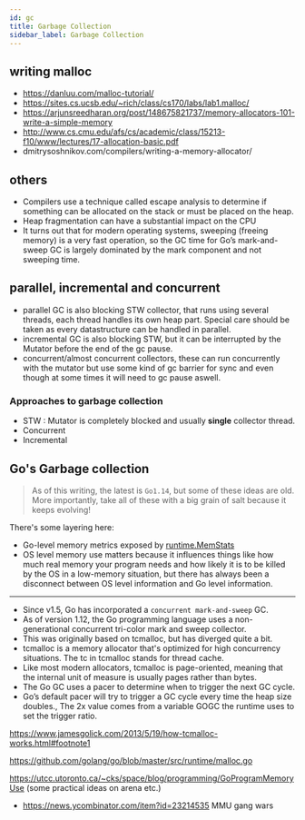 ```yaml
---
id: gc
title: Garbage Collection
sidebar_label: Garbage Collection
---
```


## writing malloc

- https://danluu.com/malloc-tutorial/
- https://sites.cs.ucsb.edu/~rich/class/cs170/labs/lab1.malloc/
- https://arjunsreedharan.org/post/148675821737/memory-allocators-101-write-a-simple-memory
- http://www.cs.cmu.edu/afs/cs/academic/class/15213-f10/www/lectures/17-allocation-basic.pdf
- dmitrysoshnikov.com/compilers/writing-a-memory-allocator/

## others

- Compilers use a technique called escape analysis to determine if something can be allocated on the stack or must be placed on the heap.
- Heap fragmentation can have a substantial impact on the CPU
- It turns out that for modern operating systems, sweeping (freeing memory) is a very fast operation, so the GC time for Go’s mark-and-sweep GC is largely dominated by the mark component and not sweeping time.

## parallel, incremental and concurrent

- parallel GC is also blocking STW collector, that runs using several threads, each thread handles its own heap part. Special care should be taken as every datastructure can be handled in parallel.
- incremental GC is also blocking STW, but it can be interrupted by the Mutator before the end of the gc pause.
- concurrent/almost concurrent collectors, these can run concurrently with the mutator but use some kind of gc barrier for sync and even though at some times it will need to gc pause aswell.

### Approaches to garbage collection

- STW : Mutator is completely blocked and usually **single** collector thread.
- Concurrent
- Incremental

## Go's Garbage collection

> As of this writing, the latest is `Go1.14`, but some of these ideas are old. More importantly, take all of these with a big grain of salt because it keeps evolving!

There's some layering here:

- Go-level memory metrics exposed by [runtime.MemStats](https://golang.org/pkg/runtime/#MemStats)
- OS level memory use matters because it influences things like how much real memory your program needs and how likely it is to be killed by the OS in a low-memory situation, but there has always been a disconnect between OS level information and Go level information.

---

- Since v1.5, Go has incorporated a `concurrent mark-and-sweep` GC.
- As of version 1.12, the Go programming language uses a non-generational concurrent tri-color mark and sweep collector.
- This was originally based on tcmalloc, but has diverged quite a bit.
- tcmalloc is a memory allocator that's optimized for high concurrency situations. The tc in tcmalloc stands for thread cache.
- Like most modern allocators, tcmalloc is page-oriented, meaning that the internal unit of measure is usually pages rather than bytes.
- The Go GC uses a pacer to determine when to trigger the next GC cycle.
- Go’s default pacer will try to trigger a GC cycle every time the heap size doubles., The 2x value comes from a variable GOGC the runtime uses to set the trigger ratio.

https://www.jamesgolick.com/2013/5/19/how-tcmalloc-works.html#footnote1

https://github.com/golang/go/blob/master/src/runtime/malloc.go

https://utcc.utoronto.ca/~cks/space/blog/programming/GoProgramMemoryUse (some practical ideas on arena etc.)

- https://news.ycombinator.com/item?id=23214535 MMU gang wars
